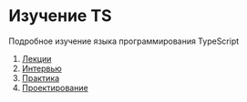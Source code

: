 # Изучение TS

Подробное изучение языка программирования TypeScript

1. [Лекции](base/ts.md)
2. [Интервью](interview/interview.md)
3. [Практика](practices)
4. [Проектирование](patterns/patterns.md)
